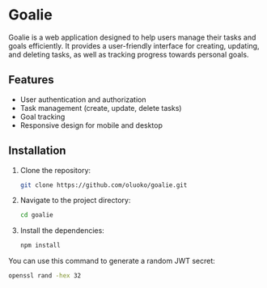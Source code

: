 # Goalie

Goalie is a web application designed to help users manage their tasks and goals efficiently. It provides a user-friendly interface for creating, updating, and deleting tasks, as well as tracking progress towards personal goals.

## Features

- User authentication and authorization
- Task management (create, update, delete tasks)
- Goal tracking
- Responsive design for mobile and desktop

## Installation

1. Clone the repository:
   ```bash
   git clone https://github.com/oluoko/goalie.git
   ```

2. Navigate to the project directory:
   ```bash
   cd goalie
   ```
   
3. Install the dependencies:
   ```bash
   npm install
   ```

You can use this command to generate a random JWT secret:

```bash
openssl rand -hex 32
```